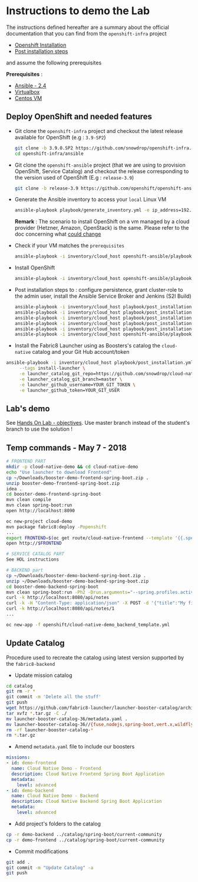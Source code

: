 # Instructions to demo the Lab

The instructions defined hereafter are a summary about the official documentation that you can find from the `openshift-infra` project

- [Openshift Installation](https://github.com/snowdrop/openshift-infra/tree/3.9.0.SP2#openshift-deployment)
- [Post installation steps](https://github.com/snowdrop/openshift-infra/blob/3.9.0.SP2/ansible/README-post-installation.md)

and assume the following prerequisites 

**Prerequisites** :
- [Ansible - 2.4](http://docs.ansible.com/ansible/latest/installation_guide/intro_installation.html)
- [Virtualbox](https://www.virtualbox.org/wiki/Downloads)
- [Centos VM](https://github.com/snowdrop/openshift-infra/tree/3.9.0.SP2#option-2--local---customized-linux-vm)

## Deploy OpenShift and needed features

- Git clone the `openshift-infra` project and checkout the latest release available for OpenShift (e.g : `3.9-SP2`)

  ```bash
  git clone -b 3.9.0.SP2 https://github.com/snowdrop/openshift-infra.git
  cd openshift-infra/ansible
  ```

- Git clone the `openshift-ansible` project (that we are using to provision OpenShift, Service Catalog) and checkout the release corresponding to the version used of OpenShift (E.g : `release-3.9`) 

  ```bash
  git clone -b release-3.9 https://github.com/openshift/openshift-ansible.git
  ```

- Generate the Ansible inventory to access your `local` Linux VM

  ```bash
  ansible-playbook playbook/generate_inventory.yml -e ip_address=192.168.99.50
  ```
  
  **Remark** : The scenario to install OpenShift on a vm managed by a cloud provider (Hetzner, Amazon, OpenStack) is the same. Please refer to the doc concerning what [could change](https://github.com/snowdrop/openshift-infra/blob/3.9.0.SP2/ansible/README-cloud.md) 

- Check if your VM matches the `prerequisites`

  ```bash
  ansible-playbook -i inventory/cloud_host openshift-ansible/playbooks/prerequisites.yml
  ```

- Install OpenShift

  ```bash
  ansible-playbook -i inventory/cloud_host openshift-ansible/playbooks/deploy_cluster.yml
  ```

- Post installation steps to : configure persistence, grant cluster-role to the admin user, install the Ansible Service Broker and Jenkins (S2I Build)

  ```bash
  ansible-playbook -i inventory/cloud_host playbook/post_installation.yml -e openshift_admin_pwd=admin --tags "enable_cluster_admin"
  ansible-playbook -i inventory/cloud_host playbook/post_installation.yml -e openshift_admin_pwd=admin --tags "identity_provider" 
  ansible-playbook -i inventory/cloud_host playbook/post_installation.yml --tags persistence 
  ansible-playbook -i inventory/cloud_host playbook/post_installation.yml --tags nexus
  ansible-playbook -i inventory/cloud_host playbook/post_installation.yml --tags jenkins
  ansible-playbook -i inventory/cloud_host openshift-ansible/playbooks/openshift-service-catalog/config.yml
  ```
  
- Install the Fabric8 Launcher using as Boosters's catalog the `cloud-native` catalog and your Git Hub account/token

```bash
ansible-playbook -i inventory/cloud_host playbook/post_installation.yml \
     --tags install-launcher \
     -e launcher_catalog_git_repo=https://github.com/snowdrop/cloud-native-catalog.git \
     -e launcher_catalog_git_branch=master \
     -e launcher_github_username=YOUR_GIT_TOKEN \
     -e launcher_github_token=YOUR_GIT_USER     
```  

## Lab's demo

See [Hands On Lab - objectives](HANDS_ON_LAB.md). Use master branch instead of the student's branch to use the solution !

## Temp commands - May 7 - 2018

```bash
# FRONTEND PART
mkdir -p cloud-native-demo && cd cloud-native-demo
echo "Use launcher to download Frontend"
cp ~/Downloads/booster-demo-frontend-spring-boot.zip .
unzip booster-demo-frontend-spring-boot.zip
idea .
cd booster-demo-frontend-spring-boot
mvn clean compile
mvn clean spring-boot:run 
open http://localhost:8090

oc new-project cloud-demo
mvn package fabric8:deploy -Popenshift
...
export FRONTEND=$(oc get route/cloud-native-frontend --template '{{.spec.host}}') 
open http://$FRONTEND

# SERVICE CATALOG PART
See HOL instructions

# BACKEND part
cp ~/Downloads/booster-demo-backend-spring-boot.zip .
unzip ~/Downloads/booster-demo-backend-spring-boot.zip
cd booster-demo-backend-spring-boot
mvn clean spring-boot:run -Ph2 -Drun.arguments="--spring.profiles.active=local,--jaeger.sender=http://jaeger-collector-tracing.192.168.64.85.nip.io/api/traces,--jaeger.protocol=HTTP,--jaeger.port=0"
curl -k http://localhost:8080/api/notes 
curl -k -H "Content-Type: application/json" -X POST -d '{"title":"My first note","content":"Spring Boot is awesome!"}' http://localhost:8080/api/notes 
curl -k http://localhost:8080/api/notes/1
...

oc new-app -f openshift/cloud-native-demo_backend_template.yml

```

## Update Catalog

Procedure used to recreate the catalog using latest version supported by the `fabric8-backend`

- Update mission catalog

```bash
cd catalog
git rm -r * 
git commit -m 'Delete all the stuff'
git push   
wget https://github.com/fabric8-launcher/launcher-booster-catalog/archive/v36.tar.gz
tar xvfz *.tar.gz -C ./
mv launcher-booster-catalog-36/metadata.yaml .
mv launcher-booster-catalog-36//{fuse,nodejs,spring-boot,vert.x,wildfly-swarm} .
rm -rf launcher-booster-catalog-*
rm *.tar.gz
```

- Amend `metadata.yaml` file to include our boosters

```yaml
missions:
- id: demo-frontend
  name: Cloud Native Demo - Frontend
  description: Cloud Native Frontend Spring Boot Application
  metadata:
    level: advanced
- id: demo-backend
  name: Cloud Native Demo - Backend
  description: Cloud Native Backend Spring Boot Application
  metadata:
    level: advanced
```

- Add project's folders to the catalog

```bash
cp -r demo-backend ../catalog/spring-boot/current-community
cp -r demo-frontend ../catalog/spring-boot/current-community
```

- Commit modifications

```bash
git add .
git commit -m "Update Catalog" -a
git push
```



  